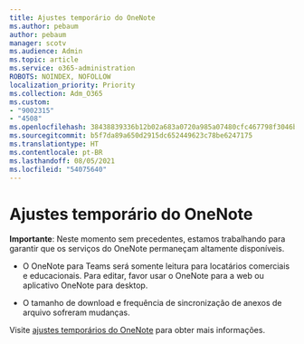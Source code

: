 ```yaml
---
title: Ajustes temporário do OneNote
ms.author: pebaum
author: pebaum
manager: scotv
ms.audience: Admin
ms.topic: article
ms.service: o365-administration
ROBOTS: NOINDEX, NOFOLLOW
localization_priority: Priority
ms.collection: Adm_O365
ms.custom:
- "9002315"
- "4508"
ms.openlocfilehash: 38438839336b12b02a683a0720a985a07480cfc467798f3046b809b0144460b1
ms.sourcegitcommit: b5f7da89a650d2915dc652449623c78be6247175
ms.translationtype: HT
ms.contentlocale: pt-BR
ms.lasthandoff: 08/05/2021
ms.locfileid: "54075640"
---
```

# <a name="onenote-temporary-adjustments"></a>Ajustes temporário do OneNote

**Importante**: Neste momento sem precedentes, estamos trabalhando para garantir que os serviços do OneNote permaneçam altamente disponíveis.

- O OneNote para Teams será somente leitura para locatários comerciais e educacionais. Para editar, favor usar o OneNote para a web ou aplicativo OneNote para desktop.

- O tamanho de download e frequência de sincronização de anexos de arquivo sofreram mudanças.

Visite [ajustes temporários do OneNote](https://techcommunity.microsoft.com/t5/onenote-service-updates/awareness-of-temporary-adjustments-in-microsoft-onenote/m-p/1248100) para obter mais informações.
